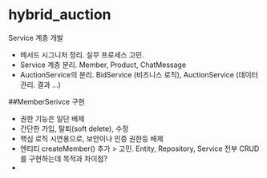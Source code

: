 # hybrid_auction

Service 계층 개발
- 메서드 시그니처 정리. 실무 프로세스 고민. 
- Service 계층 분리. Member, Product, ChatMessage
- AuctionService의 분리. BidService (비즈니스 로직), AuctionService (데이터 관리. 결과 ...)

##MemberSerivce 구현
- 권한 기능은 일단 배제
- 간단한 가입, 탈퇴(soft delete), 수정
- 핵심 로직 시연용으로, 보안이나 인증 권한등 배제
- 엔티티 createMember() 추가 > 고민. Entity, Repository, Service 전부 CRUD를 구현하는데 목적과 차이점?
- 


